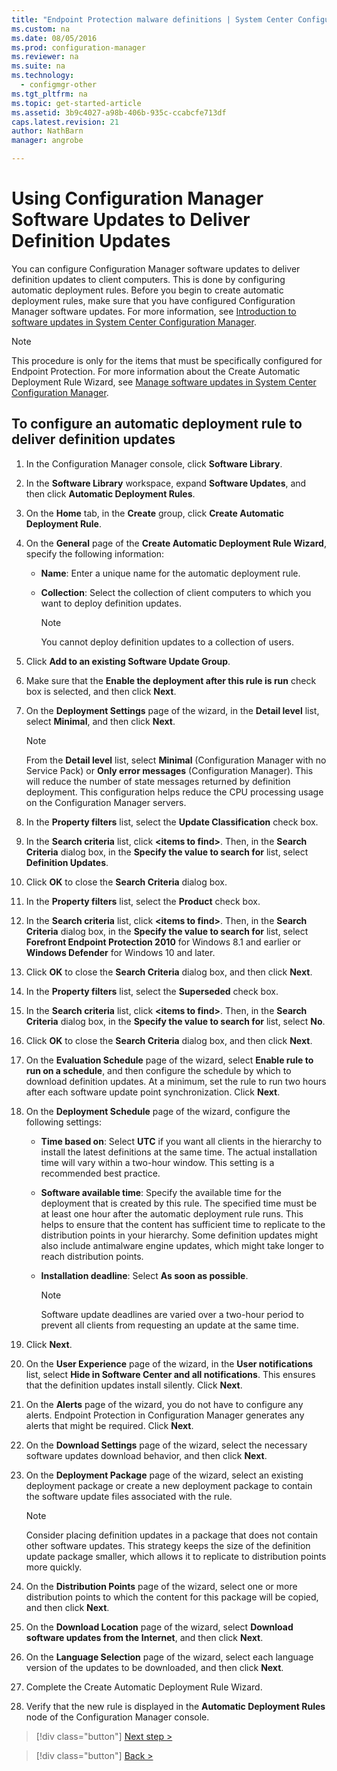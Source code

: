 ```yaml
---
title: "Endpoint Protection malware definitions | System Center Configuration Manager"
ms.custom: na
ms.date: 08/05/2016
ms.prod: configuration-manager
ms.reviewer: na
ms.suite: na
ms.technology:
  - configmgr-other
ms.tgt_pltfrm: na
ms.topic: get-started-article
ms.assetid: 3b9c4027-a98b-406b-935c-ccabcfe713df
caps.latest.revision: 21
author: NathBarnmanager: angrobe

---
```


#  Using Configuration Manager Software Updates to Deliver Definition Updates
 You can configure Configuration Manager software updates to deliver definition updates to client computers. This is done by configuring automatic deployment rules. Before you begin to create automatic deployment rules, make sure that you have configured Configuration Manager software updates. For more information, see [Introduction to software updates in System Center Configuration Manager](../../sup/understand/software-updates-introduction.md).

> [!NOTE]
>  This procedure is only for the items that must be specifically configured for Endpoint Protection. For more information about the Create Automatic Deployment Rule Wizard, see [Manage software updates in System Center Configuration Manager](../../sup/deploy-use/manage-software-updates.md).

## To configure an automatic deployment rule to deliver definition updates

1.  In the Configuration Manager console, click **Software Library**.

2.  In the **Software Library** workspace, expand **Software Updates**, and then click **Automatic Deployment Rules**.

3.  On the **Home** tab, in the **Create** group, click **Create Automatic Deployment Rule**.

4.  On the **General** page of the **Create Automatic Deployment Rule Wizard**, specify the following information:

    -   **Name**: Enter a unique name for the automatic deployment rule.

    -   **Collection**: Select the collection of client computers to which you want to deploy definition updates.

        > [!NOTE]
        >  You cannot deploy definition updates to a collection of users.

5.  Click **Add to an existing Software Update Group**.

6.  Make sure that the  **Enable the deployment after this rule is run** check box is selected, and then click **Next**.

7.  On the **Deployment Settings** page of the wizard, in the **Detail level** list, select **Minimal**, and then click **Next**.

    > [!NOTE]
    >  From the **Detail level** list, select **Minimal** (Configuration Manager with no Service Pack) or **Only error messages** (Configuration Manager). This will reduce the number of state messages returned by definition deployment. This configuration helps reduce the CPU processing usage on the Configuration Manager servers.

8.  In the **Property filters** list, select the **Update Classification** check box.

9. In the **Search criteria** list, click **<items to find\>**. Then, in the **Search Criteria** dialog box, in the **Specify the value to search for** list, select **Definition Updates**.

10. Click **OK** to close the **Search Criteria** dialog box.

11. In the **Property filters** list, select the **Product** check box.

12. In the **Search criteria** list, click **<items to find\>**. Then, in the **Search Criteria** dialog box, in the **Specify the value to search for** list, select **Forefront Endpoint Protection 2010** for Windows 8.1 and earlier or **Windows Defender** for Windows 10 and later.

13. Click **OK** to close the **Search Criteria** dialog box, and then click **Next**.

14. In the **Property filters** list, select the **Superseded** check box.

15. In the **Search criteria** list, click **<items to find\>**. Then, in the **Search Criteria** dialog box, in the **Specify the value to search for** list, select **No**.

16. Click **OK** to close the **Search Criteria** dialog box, and then click **Next**.

17. On the **Evaluation Schedule** page of the wizard, select **Enable rule to run on a schedule**, and then configure the schedule by which to download definition updates. At a minimum, set the rule to run two hours after each software update point synchronization. Click **Next**.

18. On the **Deployment Schedule** page of the wizard, configure the following settings:

    -   **Time based on**: Select **UTC** if you want all clients in the hierarchy to install the latest definitions at the same time. The actual installation time will vary within a two-hour window. This setting is a recommended best practice.

    -   **Software available time**: Specify the available time for the deployment that is created by this rule. The specified time must be at least one hour after the automatic deployment rule runs. This helps to ensure that the content has sufficient time to replicate to the distribution points in your hierarchy. Some definition updates might also include antimalware engine updates, which might take longer to reach distribution points.

    -   **Installation deadline**: Select **As soon as possible**.

        > [!NOTE]
        >  Software update deadlines are varied over a two-hour period to prevent all clients from requesting an update at the same time.

19. Click **Next**.

20. On the **User Experience** page of the wizard, in the **User notifications** list, select **Hide in Software Center and all notifications**.   This ensures that the definition updates install silently. Click **Next**.

21. On the **Alerts** page of the wizard, you do not have to configure any alerts. Endpoint Protection in Configuration Manager generates any alerts that might be required. Click **Next**.

22. On the **Download Settings** page of the wizard, select the necessary software updates download behavior, and then click **Next**.

23. On the **Deployment Package** page of the wizard, select an existing deployment package or create a new deployment package to contain the software update files associated with the rule.

    > [!NOTE]
    >  Consider placing definition updates in a package that does not contain other software updates. This strategy keeps the size of the definition update package smaller, which allows it to replicate to distribution points more quickly.

24. On the **Distribution Points** page of the wizard, select one or more distribution points to which the content for this package will be copied, and then click **Next**.

25. On the **Download Location** page of the wizard, select **Download software updates from the Internet**, and then click **Next**.

26. On the **Language Selection** page of the wizard, select each language version of the updates to be downloaded, and then click **Next**.

27. Complete the Create Automatic Deployment Rule Wizard.

28. Verify that the new rule is displayed in the **Automatic Deployment Rules** node of the Configuration Manager console.


> [!div class="button"]
[Next step >](endpoint-antimalware-policies.md)

> [!div class="button"]
[Back >](endpoint-configure-alerts.md)
